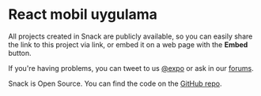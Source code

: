 # React mobil uygulama

All projects created in Snack are publicly available, so you can easily share the link to this project via link, or embed it on a web page with the **Embed** button.

If you're having problems, you can tweet to us [@expo](https://twitter.com/expo) or ask in our [forums](https://forums.expo.io).

Snack is Open Source. You can find the code on the [GitHub repo](https://github.com/expo/snack-web).

